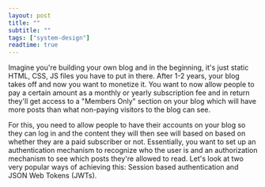 ```yaml
---
layout: post
title: ""
subtitle: ""
tags: ["system-design"]
readtime: true
---
```


Imagine you're building your own blog and in the beginning, it's just static HTML, CSS, JS files you have to put in there. After 1-2 years, your blog takes off and now you want to monetize it. You want to now allow people to pay a certain amount as a monthly or yearly subscription fee and in return they'll get access to a "Members Only" section on your blog which will have more posts than what non-paying visitors to the blog can see.

For this, you need to allow people to have their accounts on your blog so they can log in and the content they will then see will based on based on whether they are a paid subscriber or not. Essentially, you want to set up an authentication mechanism to recognize who the user is and an authorization mechanism to see which posts they're allowed to read. Let's look at two very popular ways of achieving this: Session based authentication and JSON Web Tokens (JWTs).